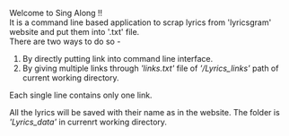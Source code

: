 Welcome to Sing Along !!
<br>
It is a command line based application to scrap lyrics from 'lyricsgram' website and put them into '.txt' file.
<br>
There are two ways to do so -

1. By directly putting link into command line interface.
2. By giving multiple links through _'links.txt'_ file of _'/Lyrics_links'_ path of current working directory. 

Each single line contains only one link.

All the lyrics will be saved with their name as in the website. The folder is _'Lyrics_data'_ in currenrt working directory.

